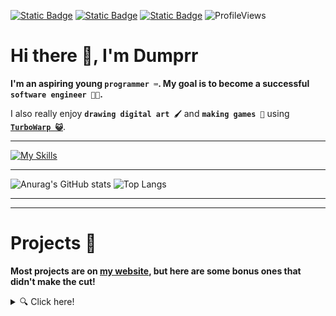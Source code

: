 [![Static Badge](https://img.shields.io/badge/Itch.io-FA5C5C?style=for-the-badge&logo=itchdotio&logoColor=white&labelColor=FA5C5C&color=FA5C5C)](https://dumprr.itch.io/)
[![Static Badge](https://img.shields.io/badge/My%20Site-000?style=for-the-badge&logo=googlechrome&logoColor=white&labelColor=000&color=000)](https://dumprr.github.io/)
[![Static Badge](https://img.shields.io/badge/E--Mail-8A2BE2?style=for-the-badge&logo=protonmail&logoColor=white&labelColor=8A2BE2&color=8A2BE2)](mailto:duhhhmprr@proton.me)
![ProfileViews](https://komarev.com/ghpvc/?username=dumprr&style=for-the-badge&color=brightgreen)

# Hi there 👋, I'm Dumprr 

**I'm an aspiring young `programmer ⌨️`. My goal is to become a successful `software engineer 👨‍💻`.**

I also really enjoy **`drawing digital art 🖌️`** and **`making games 👾`** using [**`TurboWarp 😺`**](https://turbowarp.org/). 

---
[![My Skills](https://skillicons.dev/icons?i=html,css,js,nodejs,py,react,vscode,replit,heroku,github,bots&theme=dark)](https://skillicons.dev)

---


![Anurag's GitHub stats](https://github-readme-stats.vercel.app/api?username=dumprr&show_icons=true&theme=tokyonight&line_height=28&hide_border=true)
![Top Langs](https://github-readme-stats.vercel.app/api/top-langs/?username=dumprr&layout=donut&theme=tokyonight&hide_border=true)

---

---
# Projects 🧰
**Most projects are on [my website](https://dumprr.github.io/), but here are some bonus ones that didn't make the cut!**
<details>
  <summary> 🔍 Click here!</summary><br>

[**`TubeOffloader`**](https://github.com/dumprr/TubeOffloader), a (scuffed) YouTube video downloader made in Python

[**`Ex(py)riments`**](https://github.com/dumprr/Ex-Py-riments), a bunch of little gadgets made in Python 

ALSO...
![I made this cat](https://piskel-imgstore-b.appspot.com/img/15703b17-3ec6-11ee-882d-fd9c21749db8.gif) <--- I animated that!

</details>



